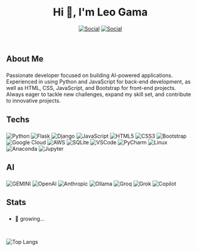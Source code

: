 
<h1 align="center">Hi 👋, I'm Leo Gama</h1>
 <div align="center">
 
  [![Social](https://img.shields.io/badge/LinkedIn-0077B5?style=for-the-badge&logo=linkedin&logoColor=white)](https://www.linkedin.com/in/leonardo-gama-jardim/) [![Social](https://img.shields.io/badge/linktree-39E09B?style=for-the-badge&logo=linktree&logoColor=white)](https://linktr.ee/leogamaj)

 </div></br>
 
<h2 align="left">About Me</h2>

###

<p align="left">Passionate developer focused on building AI-powered applications. Experienced in using Python and JavaScript for back-end development, as well as HTML, CSS, JavaScript, and Bootstrap for front-end projects. Always eager to tackle new challenges, expand my skill set, and contribute to innovative projects.</p>

###

<h2 align="left">Techs</h2>

###

![Python](https://img.shields.io/badge/Python-3776AB?style=for-the-badge&logo=python&logoColor=white)
![Flask](https://img.shields.io/badge/Flask-000000?style=for-the-badge&logo=flask&logoColor=white)
![Django](https://img.shields.io/badge/Django-092E20?style=for-the-badge&logo=django&logoColor=white)
![JavaScript](https://img.shields.io/badge/JavaScript-F7DF1E?style=for-the-badge&logo=javascript&logoColor=black)
![HTML5](https://img.shields.io/badge/HTML5-E34F26?style=for-the-badge&logo=html5&logoColor=white)
![CSS3](https://img.shields.io/badge/CSS3-1572B6?style=for-the-badge&logo=css3&logoColor=white)
![Bootstrap](https://img.shields.io/badge/Bootstrap-7952B3?style=for-the-badge&logo=bootstrap&logoColor=white)
![Google Cloud](https://img.shields.io/badge/Google_Cloud-4285F4?style=for-the-badge&logo=google-cloud&logoColor=white)
![AWS](https://img.shields.io/badge/AWS-232F3E?style=for-the-badge&logo=amazon-aws&logoColor=white)
![SQLite](https://img.shields.io/badge/SQLite-003B57?style=for-the-badge&logo=sqlite&logoColor=white)
![VSCode](https://img.shields.io/badge/VSCode-007ACC?style=for-the-badge&logo=visual-studio-code&logoColor=white)
![PyCharm](https://img.shields.io/badge/PyCharm-000000?style=for-the-badge&logo=pycharm&logoColor=white)
![Linux](https://img.shields.io/badge/Linux-FCC624?style=for-the-badge&logo=linux&logoColor=black)
![Anaconda](https://img.shields.io/badge/Anaconda-44A833?style=for-the-badge&logo=anaconda&logoColor=white)
![Jupyter](https://img.shields.io/badge/Jupyter-F37626?style=for-the-badge&logo=jupyter&logoColor=white)

###

<h2 align="left">AI</h2>

###

![GEMINI](https://img.shields.io/badge/GEMINI-FF6F61?style=for-the-badge&logo=data:image/png;base64,iVBORw0KGgoAAAANSUhEUgAAAAUAAAAFCAYAAACNbyblAAAAHElEQVQI12P4//8/w38GIAXDIBKE0dhZgl6AAAAJcEhZcwAADsMAAA7DAcdvqGQAAAANSURBVAiZY3gPAAAAAAQABQABoGqAAAAAElFTkSuQmCC&logoColor=white)
![OpenAI](https://img.shields.io/badge/OpenAI-412991?style=for-the-badge&logo=openai&logoColor=white)
![Anthropic](https://img.shields.io/badge/Anthropic-FF6D00?style=for-the-badge&logo=data:image/png;base64,iVBORw0KGgoAAAANSUhEUgAAAAUAAAAFCAYAAACNbyblAAAAHElEQVQI12P4//8/w38GIAXDIBKE0dhZgl6AAAAJcEhZcwAADsMAAA7DAcdvqGQAAAANSURBVAiZY3gPAAAAAAQABQABoGqAAAAAElFTkSuQmCC&logoColor=white)
![Ollama](https://img.shields.io/badge/Ollama-0078D7?style=for-the-badge&logo=artstation&logoColor=white)
![Groq](https://img.shields.io/badge/Groq-4A90E2?style=for-the-badge&logo=data:image/png;base64,iVBORw0KGgoAAAANSUhEUgAAAAUAAAAFCAYAAACNbyblAAAAHElEQVQI12P4//8/w38GIAXDIBKE0dhZgl6AAAAJcEhZcwAADsMAAA7DAcdvqGQAAAANSURBVAiZY3gPAAAAAAQABQABoGqAAAAAElFTkSuQmCC&logoColor=white)
![Grok](https://img.shields.io/badge/Grok-5A67D8?style=for-the-badge&logo=data:image/png;base64,iVBORw0KGgoAAAANSUhEUgAAAAUAAAAFCAYAAACNbyblAAAAHElEQVQI12P4//8/w38GIAXDIBKE0dhZgl6AAAAJcEhZcwAADsMAAA7DAcdvqGQAAAANSURBVAiZY3gPAAAAAAQABQABoGqAAAAAElFTkSuQmCC&logoColor=white)
![Copilot](https://img.shields.io/badge/Copilot-24B47E?style=for-the-badge&logo=github&logoColor=white)

###

<h2 align="left">Stats</h2>

###
- 🌱 growing...
  
</br>

![Top Langs](https://github-readme-stats.vercel.app/api/top-langs/?username=leogamaj&hide_progress=true)

</br>
<!--
| Linguagem | Uso (%) | Principais Projetos |
|-----------|---------|---------------------|
| ![Python](https://img.shields.io/badge/Python-3776AB?style=flat&logo=python&logoColor=white) | 40% | [Calculadora Python](https://github.com/seu-usuario/calculadora-python), [API Flask](https://github.com/seu-usuario/api-flask) |
| ![JavaScript](https://img.shields.io/badge/JavaScript-F7DF1E?style=flat&logo=javascript&logoColor=black) | 30% | [Todo App](https://github.com/seu-usuario/todo-app), [Jogo da Velha](https://github.com/seu-usuario/jogo-da-velha) |
| ![HTML](https://img.shields.io/badge/HTML5-E34F26?style=flat&logo=html5&logoColor=white) | 15% | [Portfólio](https://github.com/seu-usuario/portfolio) |
| ![CSS](https://img.shields.io/badge/CSS3-1572B6?style=flat&logo=css3&logoColor=white) | 10% | [Site Responsivo](https://github.com/seu-usuario/site-responsivo) |
| ![SQL](https://img.shields.io/badge/SQL-003B57?style=flat&logo=sqlite&logoColor=white) | 5% | [Banco de Dados](https://github.com/seu-usuario/banco-de-dados) |
-->

